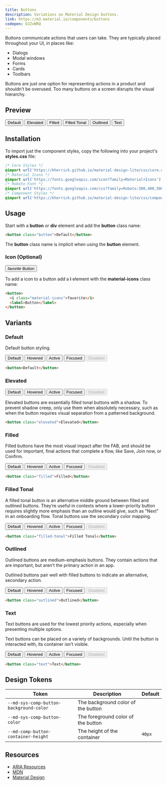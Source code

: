 ```yaml
---
title: Buttons
description: Variations on Material Design buttons.
link: https://m3.material.io/components/buttons
codepen: OJZvWRQ
---
```


Buttons communicate actions that users can take. They are typically placed throughout your UI, in places like:

- Dialogs
- Modal windows
- Forms
- Cards
- Toolbars

Buttons are just one option for representing actions in a product and shouldn’t be overused. Too many buttons on a screen disrupts the visual hierarchy.

## Preview

<div class="preview">
  <button>Default</button>
  <button class="elevated">Elevated</button>
  <button class="filled">Filled</button>
  <button class="filled-tonal">Filled Tonal</button>
  <button class="outlined">Outlined</button>
  <button class="text">Text</button>
</div>

## Installation

To import just the component styles, copy the following into your project's **styles.css** file:

```css
/* Core Styles */
@import url('https://kherrick.github.io/material-design-lite/css/core.css');
/* Material Icons */
@import url('https://fonts.googleapis.com/icon?family=Material+Icons');
/* Roboto Font */
@import url('https://fonts.googleapis.com/css?family=Roboto:300,400,500,700&amp;display=swap');
/* Component Styles */
@import url('https://kherrick.github.io/material-design-lite/css/components/button/style.css');
```

## Usage

Start with a **button** or **div** element and add the **button** class name:

```html
<button class="button">Default</button>
```

The **button** class name is implicit when using the **button** element.

### Icon (Optional)

<div class="preview">
  <button>
    <i class="material-icons">favorite</i>
    <label>Button</label>
  </button>
</div>

To add a icon to a button add a **i** element with the **material-icons** class name:

```html
<button>
  <i class="material-icons">favorite</i>
  <label>Button</label>
</button>
```

## Variants

### Default

Default button styling.

<div class="preview">
  <button>Default</button>
  <button class="hover">Hovered</button>
  <button class="active">Active</button>
  <button class="focus">Focused</button>
  <button disabled>Disabled</button>
</div>

```html
<button>Default</button>
```

### Elevated

<div class="preview">
  <button class="elevated">Default</button>
  <button class="elevated hover">Hovered</button>
  <button class="elevated active">Active</button>
  <button class="elevated focus">Focused</button>
  <button class="elevated" disabled>Disabled</button>
</div>

Elevated buttons are essentially filled tonal buttons with a shadow. To prevent shadow creep, only use them when absolutely necessary, such as when the button requires visual separation from a patterned background.

```html
<button class="elevated">Elevated</button>
```

### Filled

Filled buttons have the most visual impact after the FAB, and should be used for important, final actions that complete a flow, like Save, Join now, or Confirm.

<div class="preview">
  <button class="filled">Default</button>
  <button class="filled hover">Hovered</button>
  <button class="filled active">Active</button>
  <button class="filled focus">Focused</button>
  <button class="filled" disabled>Disabled</button>
</div>

```html
<button class="filled">Filled</button>
```

### Filled Tonal

A filled tonal button is an alternative middle ground between filled and outlined buttons. They’re useful in contexts where a lower-priority button requires slightly more emphasis than an outline would give, such as "Next" in an onboarding flow. Tonal buttons use the secondary color mapping.

<div class="preview">
  <button class="filled-tonal">Default</button>
  <button class="filled-tonal hover">Hovered</button>
  <button class="filled-tonal active">Active</button>
  <button class="filled-tonal focus">Focused</button>
  <button class="filled-tonal" disabled>Disabled</button>
</div>

```html
<button class="filled-tonal">Filled Tonal</button>
```

### Outlined

Outlined buttons are medium-emphasis buttons. They contain actions that are important, but aren’t the primary action in an app.

Outlined buttons pair well with filled buttons to indicate an alternative, secondary action.

<div class="preview">
  <button class="outlined">Default</button>
  <button class="outlined hover">Hovered</button>
  <button class="outlined active">Active</button>
  <button class="outlined focus">Focused</button>
  <button class="outlined" disabled>Disabled</button>
</div>

```html
<button class="outlined">Outlined</button>
```

### Text

Text buttons are used for the lowest priority actions, especially when presenting multiple options.

Text buttons can be placed on a variety of backgrounds. Until the button is interacted with, its container isn’t visible.

<div class="preview">
  <button class="text">Default</button>
  <button class="text hover">Hovered</button>
  <button class="text active">Active</button>
  <button class="text focus">Focused</button>
  <button class="text" disabled>Disabled</button>
</div>

```html
<button class="text">Text</button>
```

## Design Tokens

| Token                                   | Description                        | Default                                                                                   |
|-----------------------------------------|------------------------------------|-------------------------------------------------------------------------------------------|
| `--md-sys-comp-button-background-color` | The background color of the button | <div class="tooltip token-box color-surface" data-tooltip="--md-sys-color-surface"></div> |
| `--md-sys-comp-button-color`            | The foreground color of the button | <div class="tooltip token-box color-primary" data-tooltip="--md-sys-color-primary"></div> |
| `--md-comp-button-container-height`     | The height of the container        | `40px`                                                                                    |

## Resources

- [ARIA Resources](https://static.corp.google.com/ariablueprints/button/button.html)
- [MDN](https://developer.mozilla.org/en-US/docs/Web/HTML/Element/button)
- [Material Design](https://m3.material.io/components/buttons)
